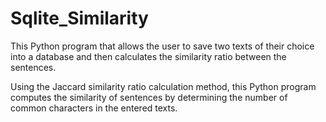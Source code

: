 # Sqlite_Similarity
 This Python program that allows the user to save two texts of their choice into a database and then calculates the similarity ratio between the sentences.
 
 Using the Jaccard similarity ratio calculation method, this Python program computes the similarity of sentences by determining the number of common characters in the entered texts.
